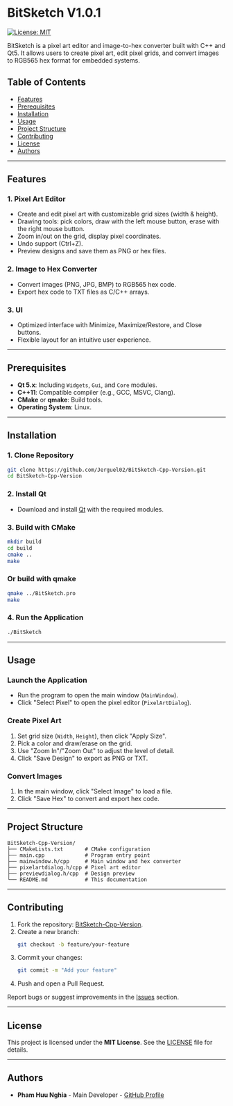 # BitSketch V1.0.1

[![License: MIT](https://img.shields.io/badge/License-MIT-yellow.svg)](https://opensource.org/licenses/MIT)

BitSketch is a pixel art editor and image-to-hex converter built with C++ and Qt5. It allows users to create pixel art, edit pixel grids, and convert images to RGB565 hex format for embedded systems.

## Table of Contents

- [Features](#features)
- [Prerequisites](#prerequisites)
- [Installation](#installation)
- [Usage](#usage)
- [Project Structure](#project-structure)
- [Contributing](#contributing)
- [License](#license)
- [Authors](#authors)

---

## Features

### **1. Pixel Art Editor**
- Create and edit pixel art with customizable grid sizes (width & height).
- Drawing tools: pick colors, draw with the left mouse button, erase with the right mouse button.
- Zoom in/out on the grid, display pixel coordinates.
- Undo support (Ctrl+Z).
- Preview designs and save them as PNG or hex files.

### **2. Image to Hex Converter**
- Convert images (PNG, JPG, BMP) to RGB565 hex code.
- Export hex code to TXT files as C/C++ arrays.

### **3. UI**
- Optimized interface with Minimize, Maximize/Restore, and Close buttons.
- Flexible layout for an intuitive user experience.

---

## Prerequisites

- **Qt 5.x**: Including `Widgets`, `Gui`, and `Core` modules.
- **C++11**: Compatible compiler (e.g., GCC, MSVC, Clang).
- **CMake** or **qmake**: Build tools.
- **Operating System**: Linux.

---

## Installation

### **1. Clone Repository**
```bash
git clone https://github.com/Jerguel02/BitSketch-Cpp-Version.git
cd BitSketch-Cpp-Version
```

### **2. Install Qt**
- Download and install [Qt](https://www.qt.io/download) with the required modules.

### **3. Build with CMake**
```bash
mkdir build
cd build
cmake ..
make
```

### **Or build with qmake**
```bash
qmake ../BitSketch.pro
make
```

### **4. Run the Application**
```bash
./BitSketch
```

---

## Usage

### **Launch the Application**
- Run the program to open the main window (`MainWindow`).
- Click "Select Pixel" to open the pixel editor (`PixelArtDialog`).

### **Create Pixel Art**
1. Set grid size (`Width`, `Height`), then click "Apply Size".
2. Pick a color and draw/erase on the grid.
3. Use "Zoom In"/"Zoom Out" to adjust the level of detail.
4. Click "Save Design" to export as PNG or TXT.

### **Convert Images**
1. In the main window, click "Select Image" to load a file.
2. Click "Save Hex" to convert and export hex code.

---

## Project Structure

```
BitSketch-Cpp-Version/
├── CMakeLists.txt       # CMake configuration
├── main.cpp             # Program entry point
├── mainwindow.h/cpp     # Main window and hex converter
├── pixelartdialog.h/cpp # Pixel art editor
├── previewdialog.h/cpp  # Design preview
└── README.md            # This documentation
```

---

## Contributing

1. Fork the repository: [BitSketch-Cpp-Version](https://github.com/Jerguel02/BitSketch-Cpp-Version).
2. Create a new branch:
   ```bash
   git checkout -b feature/your-feature
   ```
3. Commit your changes:
   ```bash
   git commit -m "Add your feature"
   ```
4. Push and open a Pull Request.

Report bugs or suggest improvements in the [Issues](https://github.com/Jerguel02/BitSketch-Cpp-Version/issues) section.

---

## License

This project is licensed under the **MIT License**. See the [LICENSE](LICENSE) file for details.

---

## Authors

- **Pham Huu Nghia** - Main Developer - [GitHub Profile](https://github.com/Jerguel02)


